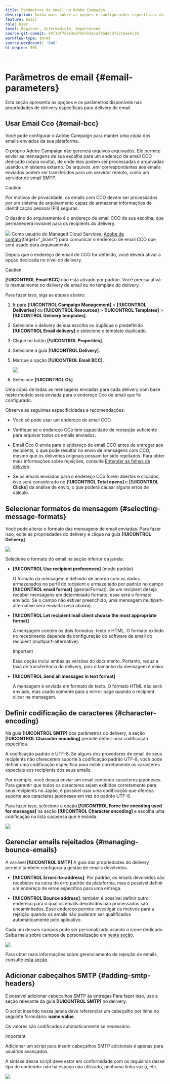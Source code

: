 ```yaml
---
title: Parâmetros de email no Adobe Campaign
description: Saiba mais sobre as opções e configurações específicas do delivery de email no Adobe Campaign.
feature: Email
role: User
level: Beginner, Intermediate, Experienced
source-git-commit: 44f30f753e3ed75b7e56caf7bd8cdfa7cbee5c35
workflow-type: tm+mt
source-wordcount: '840'
ht-degree: 50%

---
```


# Parâmetros de email {#email-parameters}

Esta seção apresenta as opções e os parâmetros disponíveis nas propriedades de delivery específicas para delivery de email.

## Usar Email Cco {#email-bcc}

<!--
>[!NOTE]
>
>This capability is available starting Campaign v8.3. To check your version, refer to [this section](../start/compatibility-matrix.md#how-to-check-your-campaign-version-and-buildversion)-->

Você pode configurar o Adobe Campaign para manter uma cópia dos emails enviados da sua plataforma.

O próprio Adobe Campaign não gerencia arquivos arquivados. Ele permite enviar as mensagens de sua escolha para um endereço de email CCO dedicado (cópia oculta), de onde elas podem ser processadas e arquivadas usando um sistema externo. Os arquivos .eml correspondentes aos emails enviados podem ser transferidos para um servidor remoto, como um servidor de email SMTP.

>[!CAUTION]
>
>Por motivos de privacidade, os emails com CCO devem ser processados por um sistema de arquivamento capaz de armazenar informações de identificação pessoal (PII) seguras.

O destino do arquivamento é o endereço de email CCO de sua escolha, que permanecerá invisível para os recipients do delivery.

![](../assets/do-not-localize/speech.png)  Como usuário do Managed Cloud Services, [Adobe de contato](../start/campaign-faq.md#support){target="_blank"} para comunicar o endereço de email CCO que será usado para arquivamento.

Depois que o endereço de email de CCO for definido, você deverá ativar a opção dedicada no nível do delivery.

>[!CAUTION]
>
>**[!UICONTROL Email BCC]** não está ativado por padrão. Você precisa ativá-lo manualmente no delivery de email ou no template do delivery.

Para fazer isso, siga as etapas abaixo:

1. Ir para **[!UICONTROL Campaign Management]** > **[!UICONTROL Deliveries]** ou **[!UICONTROL Resources]** > **[!UICONTROL Templates]** > **[!UICONTROL Delivery templates]**.
1. Selecione o delivery de sua escolha ou duplique o predefinido **[!UICONTROL Email delivery]** e selecione o template duplicado.
1. Clique no botão **[!UICONTROL Properties]**.
1. Selecione a guia **[!UICONTROL Delivery]**.
1. Marque a opção **[!UICONTROL Email BCC]**.

   ![](assets/email-bcc.png)

1. Selecione **[!UICONTROL Ok]**.

Uma cópia de todas as mensagens enviadas para cada delivery com base neste modelo será enviada para o endereço Cco de email que foi configurado.

Observe as seguintes especificidades e recomendações:

* Você só pode usar um endereço de email CCO.

* Verifique se o endereço CCo tem capacidade de recepção suficiente para arquivar todos os emails enviados.

* Email Cco <!--with Enhanced MTA--> O envia para o endereço de email CCO antes de entregar aos recipients, o que pode resultar no envio de mensagens com CCO, mesmo que os deliveries originais possam ter sido rejeitados. Para obter mais informações sobre rejeições, consulte [Entender as falhas de delivery](delivery-failures.md).

* Se os emails enviados para o endereço CCo forem abertos e clicados, isso será considerado no **[!UICONTROL Total opens]** e **[!UICONTROL Clicks]** da análise de envio, o que poderá causar alguns erros de cálculo.

<!--Only successfully sent emails are taken in account, bounces are not.-->

## Selecionar formatos de mensagem {#selecting-message-formats}

Você pode alterar o formato das mensagens de email enviadas. Para fazer isso, edite as propriedades do delivery e clique na guia **[!UICONTROL Delivery]**.

![](assets/email-message-format.png)

Selecione o formato do email na seção inferior da janela:

* **[!UICONTROL Use recipient preferences]** (modo padrão)

  O formato da mensagem é definido de acordo com os dados armazenados no perfil do recipient e armazenado por padrão no campo **[!UICONTROL email format]** (@emailFormat). Se um recipient deseja receber mensagens em determinado formato, esse será o formato enviado. Se o campo não estiver preenchido, uma mensagem multipart-alternative será enviada (veja abaixo).

* **[!UICONTROL Let recipient mail client choose the most appropriate format]**

  A mensagem contém os dois formatos: texto e HTML. O formato exibido no recebimento depende da configuração do software de email do recipient (multipart-alternative).

  >[!IMPORTANT]
  >
  >Essa opção inclui ambas as versões do documento. Portanto, reduz a taxa de transferência do delivery, pois o tamanho da mensagem é maior.

* **[!UICONTROL Send all messages in text format]**

  A mensagem é enviada em formato de texto. O formato HTML não será enviado, mas usado somente para a mirror page quando o recipient clicar na mensagem.

<!--
>[!NOTE]
>
>For more on defining the email content, see [this section]().-->

## Definir codificação de caracteres {#character-encoding}

Na guia **[!UICONTROL SMTP]** dos parâmetros do delivery, a seção **[!UICONTROL Character encoding]** permite definir uma codificação específica.

A codificação padrão é UTF-8. Se alguns dos provedores de email de seus recipients não oferecerem suporte à codificação padrão UTF-8, você pode definir uma codificação específica para exibir corretamente os caracteres especiais aos recipients dos seus emails.

Por exemplo, você deseja enviar um email contendo caracteres japoneses. Para garantir que todos os caracteres sejam exibidos corretamente para seus recipients no Japão, é possível usar uma codificação que ofereça suporte aos caracteres japoneses em vez do padrão UTF-8.

Para fazer isso, selecione a opção **[!UICONTROL Force the encoding used for messages]** na seção **[!UICONTROL Character encoding]** e escolha uma codificação na lista suspensa que é exibida.

![](assets/email-smtp-encoding.png)

## Gerenciar emails rejeitados {#managing-bounce-emails}

A variável **[!UICONTROL SMTP]** A guia das propriedades do delivery permite também configurar a gestão de emails devolvidos.

* **[!UICONTROL Errors-to-address]**: Por padrão, os emails devolvidos são recebidos na caixa de erro padrão da plataforma, mas é possível definir um endereço de erros específico para uma entrega.

* **[!UICONTROL Bounce address]**: também é possível definir outro endereço para o qual os emails devolvidos não processados são encaminhados. Esse endereço permite investigar os motivos para a rejeição quando os emails não puderam ser qualificados automaticamente pelo aplicativo.

Cada um desses campos pode ser personalizado usando o ícone dedicado. Saiba mais sobre campos de personalização em [nesta seção](personalization-fields.md).

![](assets/email-smtp-bounce.png)

Para obter mais informações sobre gerenciamento de rejeição de emails, consulte [esta seção](delivery-failures.md#bounce-mail-management).

## Adicionar cabeçalhos SMTP {#adding-smtp-headers}

É possível adicionar cabeçalhos SMTP às entregas Para fazer isso, use a seção relevante da guia **[!UICONTROL SMTP]** no delivery.

O script inserido nessa janela deve referenciar um cabeçalho por linha no seguinte formulário: **name:value**.

Os valores são codificados automaticamente se necessário.

>[!IMPORTANT]
>
>Adicionar um script para inserir cabeçalhos SMTP adicionais é apenas para usuários avançados.
>
>A sintaxe desse script deve estar em conformidade com os requisitos desse tipo de conteúdo: não há espaço não utilizado, nenhuma linha vazia, etc.

![](assets/email-smtp-headers.png)

<!--
## Generate mirror page {#generating-mirror-page}

The mirror page is an HTML page accessible online via a web browser. Its content is identical to the email. It can be useful if your recipients are experiencing rendering issues or broken images when trying to view your email in their inbox.

Learn how to insert a link to the mirror page in [this section](mirror-page.md).-->